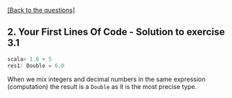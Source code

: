 [[Back to the questions]](../../02.%20Your%20First%20Lines%20Of%20Code.md#exercise-3)

## 2. Your First Lines Of Code - Solution to exercise 3.1

```scala
scala> 1.0 + 5
res1: Double = 6.0
```
When we mix integers and decimal numbers in the same expression (computation) the result is a `Double` as it is the most precise type.